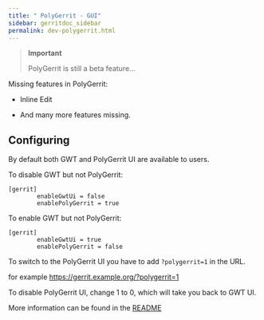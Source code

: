 ```yaml
---
title: " PolyGerrit - GUI"
sidebar: gerritdoc_sidebar
permalink: dev-polygerrit.html
---
```

> **Important**
> 
> PolyGerrit is still a beta feature…

Missing features in PolyGerrit:

  - Inline Edit

  - And many more features missing.

## Configuring

By default both GWT and PolyGerrit UI are available to users.

To disable GWT but not PolyGerrit:

    [gerrit]
            enableGwtUi = false
            enablePolyGerrit = true

To enable GWT but not PolyGerrit:

    [gerrit]
            enableGwtUi = true
            enablePolyGerrit = false

To switch to the PolyGerrit UI you have to add `?polygerrit=1` in the
URL.

for example <https://gerrit.example.org/?polygerrit=1>

To disable PolyGerrit UI, change 1 to 0, which will take you back to GWT
UI.

More information can be found in the
[README](https://gerrit.googlesource.com/gerrit/+/master/polygerrit-ui/)

